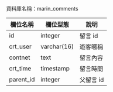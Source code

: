 資料庫名稱：marin_comments

| 欄位名稱 | 欄位型態 | 說明 |
|----------|----------|------|
|  id  |  integer  | 留言 id  |
|  crt_user  | varchar(16) | 遊客暱稱  |
|  contnet  |  text  | 留言內容  |
|  crt_time  | timestamp | 留言時間  |
|  parent_id  |  integer  | 父留言 id |